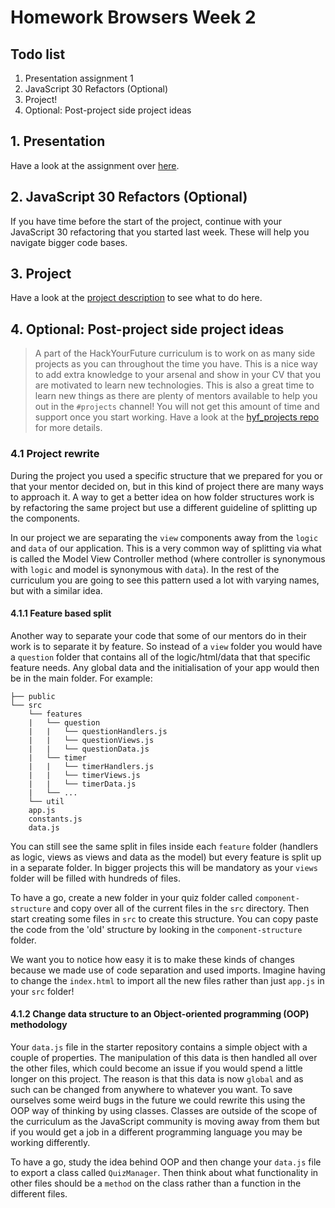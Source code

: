 # Homework Browsers Week 2

## **Todo list**

1. Presentation assignment 1
2. JavaScript 30 Refactors (Optional)
3. Project!
4. Optional: Post-project side project ideas

## **1. Presentation**

Have a look at the assignment over [here](https://github.com/HackYourFuture/presentation-module/blob/main/assignment1.md).

## **2. JavaScript 30 Refactors (Optional)**

If you have time before the start of the project, continue with your JavaScript 30 refactoring that you started last week. These will help you navigate bigger code bases.

## **3. Project**

Have a look at the [project description](../PROJECT.md) to see what to do here.

## **4. Optional: Post-project side project ideas**

> A part of the HackYourFuture curriculum is to work on as many side projects as you can throughout the time you have. This is a nice way to add extra knowledge to your arsenal and show in your CV that you are motivated to learn new technologies. This is also a great time to learn new things as there are plenty of mentors available to help you out in the `#projects` channel! You will not get this amount of time and support once you start working. Have a look at the [hyf_projects repo](https://github.com/HackYourFuture/hyf_projects/blob/main/README.md#project-2-a-try-out-application) for more details.

### 4.1 Project rewrite

During the project you used a specific structure that we prepared for you or that your mentor decided on, but in this kind of project there are many ways to approach it. A way to get a better idea on how folder structures work is by refactoring the same project but use a different guideline of splitting up the components.

In our project we are separating the `view` components away from the `logic` and `data` of our application. This is a very common way of splitting via what is called the Model View Controller method (where controller is synonymous with `logic` and model is synonymous with `data`). In the rest of the curriculum you are going to see this pattern used a lot with varying names, but with a similar idea.

#### 4.1.1 Feature based split
Another way to separate your code that some of our mentors do in their work is to separate it by feature. So instead of a `view` folder you would have a `question` folder that contains all of the logic/html/data that that specific feature needs. Any global data and the initialisation of your app would then be in the main folder. For example:


```
├── public
└── src
    └── features
    |   └── question
    |   |   └── questionHandlers.js
    |   |   └── questionViews.js
    |   |   └── questionData.js
    |   └── timer
    |   |   └── timerHandlers.js
    |   |   └── timerViews.js
    |   |   └── timerData.js
    |   └── ...
    └── util
    app.js
    constants.js
    data.js
```

You can still see the same split in files inside each `feature` folder (handlers as logic, views as views and data as the model) but every feature is split up in a separate folder. In bigger projects this will be mandatory as your `views` folder will be filled with hundreds of files.

To have a go, create a new folder in your quiz folder called `component-structure` and copy over all of the current files in the `src` directory. Then start creating some files in `src` to create this structure. You can copy paste the code from the 'old' structure by looking in the `component-structure` folder. 

We want you to notice how easy it is to make these kinds of changes because we made use of code separation and used imports. Imagine having to change the `index.html` to import all the new files rather than just `app.js` in your `src` folder!

#### 4.1.2 Change data structure to an Object-oriented programming (OOP) methodology
Your `data.js` file in the starter repository contains a simple object with a couple of properties. The manipulation of this data is then handled all over the other files, which could become an issue if you would spend a little longer on this project. The reason is that this data is now `global` and as such can be changed from anywhere to whatever you want. To save ourselves some weird bugs in the future we could rewrite this using the OOP way of thinking by using classes. Classes are outside of the scope of the curriculum as the JavaScript community is moving away from them but if you would get a job in a different programming language you may be working differently.

To have a go, study the idea behind OOP and then change your `data.js` file to export a class called `QuizManager`. Then think about what functionality in other files should be a `method` on the class rather than a function in the different files.